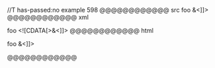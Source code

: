 //T has-passed:no
example 598
@@@@@@@@@@@@ src
foo <![CDATA[>&<]]>
@@@@@@@@@@@@ xml
<?xml version="1.0" encoding="UTF-8"?>
<!DOCTYPE document SYSTEM "CommonMark.dtd">
<document xmlns="http://commonmark.org/xml/1.0">
  <paragraph>
    <text>foo </text>
    <html_inline>&lt;![CDATA[&gt;&amp;&lt;]]&gt;</html_inline>
  </paragraph>
</document>
@@@@@@@@@@@@ html
<p>foo <![CDATA[>&<]]></p>
@@@@@@@@@@@@
